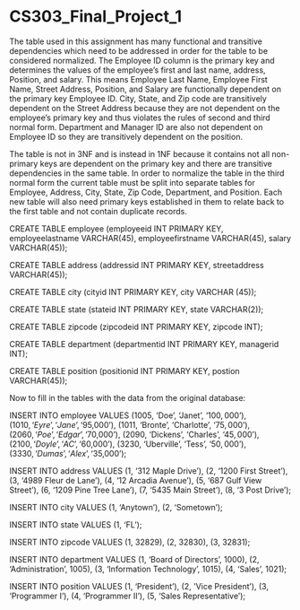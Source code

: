 # CS303_Final_Project_1

The table used in this assignment has many functional and transitive dependencies which need to be addressed in order for the table to be considered normalized. The Employee ID column is the primary key and determines the values of the employee’s first and last name, address, Position, and salary. This means Employee Last Name, Employee First Name, Street Address, Position, and Salary are functionally dependent on the primary key Employee ID. City, State, and Zip code are transitively dependent on the Street Address because they are not dependent on the employee’s primary key and thus violates the rules of second and third normal form. Department and Manager ID are also not dependent on Employee ID so they are transitively dependent on the position. 

The table is not in 3NF and is instead in 1NF because it contains not all non-primary keys are dependent on the primary key and there are transitive dependencies in the same table. In order to normalize the table in the third normal form the current table must be split into separate tables for Employee, Address, City, State, Zip Code, Department, and Position. Each new table will also need primary keys established in them to relate back to the first table and not contain duplicate records. 

CREATE TABLE employee (employeeid INT PRIMARY KEY, employeelastname VARCHAR(45), employeefirstname VARCHAR(45), salary VARCHAR(45)); 

CREATE TABLE address (addressid INT PRIMARY KEY, streetaddress VARCHAR(45));  

CREATE TABLE city (cityid INT PRIMARY KEY, city VARCHAR (45)); 

CREATE TABLE state (stateid INT PRIMARY KEY, state VARCHAR(2)); 

CREATE TABLE zipcode (zipcodeid INT PRIMARY KEY, zipcode INT); 

CREATE TABLE department (departmentid INT PRIMARY KEY, managerid INT); 

CREATE TABLE position (positionid INT PRIMARY KEY, postion VARCHAR(45)); 

Now to fill in the tables with the data from the original database: 

INSERT INTO employee VALUES (1005, ‘Doe’, ‘Janet’, ‘$100,000’), (1010, ‘Eyre’, ‘Jane’, ‘$95,000’), (1011, ‘Bronte’, ‘Charlotte’, ‘$75,000’), (2060, ‘Poe’, ‘Edgar’, ‘$70,000’), (2090, ‘Dickens’, ‘Charles’, ‘$45,000’), (2100, ‘Doyle’, ‘AC’, ‘$60,000’), (3230, ‘Uberville’, ‘Tess’, ‘$50,000’), (3330, ‘Dumas’, ‘Alex’, ‘$35,000’); 

INSERT INTO address VALUES (1, ‘312 Maple Drive’), (2, ‘1200 First Street’), (3, ‘4989 Fleur de Lane’), (4, ‘12 Arcadia Avenue’), (5, ‘687 Gulf View Street’), (6, ‘1209 Pine Tree Lane’), (7, ‘5435 Main Street’), (8, ‘3 Post Drive’); 

INSERT INTO city VALUES (1, ‘Anytown’), (2, ‘Sometown’); 

INSERT INTO state VALUES (1, ‘FL’); 

INSERT INTO zipcode VALUES (1, 32829), (2, 32830), (3, 32831); 

INSERT INTO department VALUES (1, ‘Board of Directors’, 1000), (2, ‘Administration’, 1005), (3, ‘Information Technology’, 1015), (4, ‘Sales’, 1021); 

INSERT INTO position VALUES (1, ‘President’), (2, 'Vice President’), (3, ‘Programmer I’), (4, ‘Programmer II’), (5, ‘Sales Representative’); 
